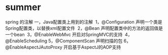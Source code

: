 # summer
spring 的注解
一，Java配置类上用到的注解
  1，@Configuration 声明一个类是Spring配置类，以替换xml配置文件
  2，@Bean 声明配置类中的方法的返回值是一个bean
  3，@EnableWebMvc 开启对SpringMVC的支持 
  4，@EnableScheduling 
  5，@ComponentScan 声明扫描的包
  6，@EnableAspectJAutoProxy 开启基于AspectJ的AOP支持
